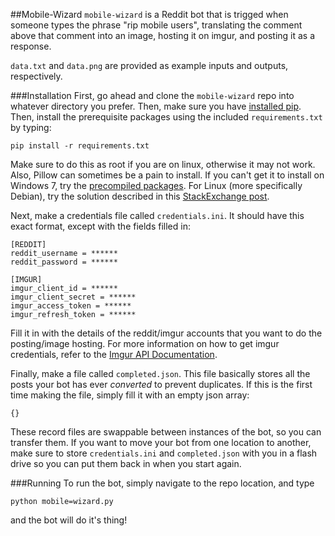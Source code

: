 ##Mobile-Wizard
`mobile-wizard` is a Reddit bot that is trigged when someone types the phrase "rip mobile users", translating the comment above that comment into an image, hosting it on imgur, and posting it as a response.

`data.txt` and `data.png` are provided as example inputs and outputs, respectively.

###Installation
First, go ahead and clone the `mobile-wizard` repo into whatever directory you prefer. Then, make sure you have [installed pip](http://pip.readthedocs.org/en/latest/installing.html). Then, install the prerequisite packages using the included `requirements.txt` by typing:

`pip install -r requirements.txt`

Make sure to do this as root if you are on linux, otherwise it may not work. Also, Pillow can sometimes be a pain to install. If you can't get it to install on Windows 7, try the [precompiled packages](http://www.lfd.uci.edu/~gohlke/pythonlibs/). For Linux (more specifically Debian), try the solution described in this [StackExchange post](http://unix.stackexchange.com/questions/105265/install-pil-pillow-via-pip-in-debian-testing-jessie).

Next, make a credentials file called `credentials.ini`. It should have this exact format, except with the fields filled in:
```
[REDDIT]
reddit_username = ******
reddit_password = ******

[IMGUR]
imgur_client_id = ******
imgur_client_secret = ******
imgur_access_token = ******
imgur_refresh_token = ******
```
Fill it in with the details of the reddit/imgur accounts that you want to do the posting/image hosting. For more information on how to get imgur credentials, refer to the [Imgur API Documentation](https://api.imgur.com/).

Finally, make a file called `completed.json`. This file basically stores all the posts your bot has ever _converted_ to prevent duplicates. If this is the first time making the file, simply fill it with an empty json array:

`{}`

These record files are swappable between instances of the bot, so you can transfer them. If you want to move your bot from one location to another, make sure to store `credentials.ini` and `completed.json` with you in a flash drive so you can put them back in when you start again.

###Running
To run the bot, simply navigate to the repo location, and type

`python mobile=wizard.py`

and the bot will do it's thing!

